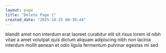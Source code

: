 ```yaml
---
layout: page
title: "Delete Page 1"
created_date: "2025-10-25 00:30:44"
---
```


blandit amet non interdum erat laoreet curabitur elit sit risus lorem id nibh vitae a amet volutpat quis dictum aliquam adipiscing nibh non lacinia interdum mollit aenean et odio ligula fermentum pulvinar egestas mi sed 
